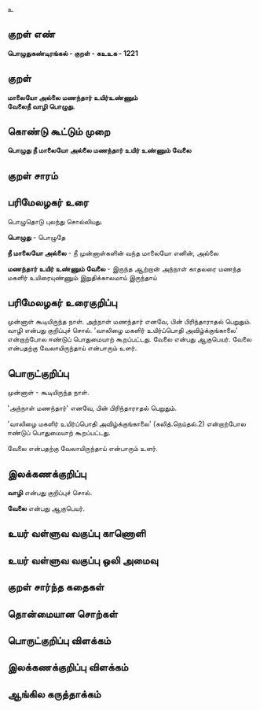 உ

## குறள் எண் 

**பொழுதுகண்டிரங்கல் - குறள் - கஉஉக - 1221**

## குறள் 

**மாலையோ அல்லை மணந்தார் உயிர்உண்ணும்  
வேலைநீ வாழி பொழுது.** 

## கொண்டு கூட்டும் முறை

**பொழுது நீ மாலையோ அல்லை மணந்தார் உயிர் உண்ணும் வேலை**

## குறள் சாரம் 


## பரிமேலழகர் உரை

பொழுதொடு புலந்து சொல்லியது. 

**பொழுது** - பொழுதே 

**நீ மாலையோ அல்லை** - நீ முன்னாள்களின் வந்த மாலையோ எனின், அல்லை 

**மணந்தார் உயிர் உண்ணும் வேலை** - இருந்த ஆற்றான் அந்நாள் காதலரை மணந்த மகளிர் உயிரையுண்ணும் இறுதிக்காலமாய் இருந்தாய்

## பரிமேலழகர் உரைகுறிப்பு   

முன்னாள் கூடியிருந்த நாள். அந்நாள் மணந்தார் எனவே, பின் பிரிந்தாராதல் பெறுதும். வாழி என்பது குறிப்புச் சொல். 'வாலிழை மகளிர் உயிர்ப்பொதி அவிழ்க்குங்காலை' என்றாற்போல ஈண்டுப் பொதுமையாற் கூறப்பட்டது. வேலை என்பது ஆகுபெயர். வேலை என்பதற்கு வேலாயிருந்தாய் என்பாரும் உளர்.

## பொருட்குறிப்பு 

முன்னாள் - கூடியிருந்த நாள். 

'அந்நாள் மணந்தார்' எனவே, பின் பிரிந்தாராதல் பெறுதும்.

'வாலிழை மகளிர் உயிர்ப்பொதி அவிழ்க்குங்காலை' (கலித்.நெய்தல்.2) என்றாற்போல ஈண்டுப் பொதுமையாற் கூறப்பட்டது. 

வேலை என்பதற்கு வேலாயிருந்தாய் என்பாரும் உளர்.

## இலக்கணக்குறிப்பு  

**வாழி** என்பது குறிப்புச் சொல்.

**வேலை** என்பது ஆகுபெயர்.

## உயர் வள்ளுவ வகுப்பு காணொளி


## உயர் வள்ளுவ வகுப்பு ஒலி அமைவு 

 
## குறள் சார்ந்த கதைகள் 


## தொன்மையான சொற்கள்


## பொருட்குறிப்பு விளக்கம்


## இலக்கணக்குறிப்பு விளக்கம்


## ஆங்கில கருத்தாக்கம் 


